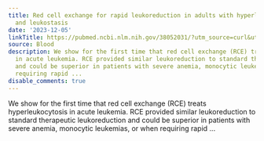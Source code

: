 ```yaml
---
title: Red cell exchange for rapid leukoreduction in adults with hyperleukocytosis
  and leukostasis
date: '2023-12-05'
linkTitle: https://pubmed.ncbi.nlm.nih.gov/38052031/?utm_source=curl&utm_medium=rss&utm_campaign=journals&utm_content=7603509&fc=None&ff=20231206170847&v=2.17.9.post6+86293ac
source: Blood
description: We show for the first time that red cell exchange (RCE) treats hyperleukocytosis
  in acute leukemia. RCE provided similar leukoreduction to standard therapeutic leukoreduction
  and could be superior in patients with severe anemia, monocytic leukemias, or when
  requiring rapid ...
disable_comments: true
---
```

We show for the first time that red cell exchange (RCE) treats hyperleukocytosis in acute leukemia. RCE provided similar leukoreduction to standard therapeutic leukoreduction and could be superior in patients with severe anemia, monocytic leukemias, or when requiring rapid ...